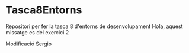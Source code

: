 # Tasca8Entorns
Repositori per fer la tasca 8 d'entorns de desenvolupament
Hola, aquest missatge es del exercici 2

Modificació Sergio
